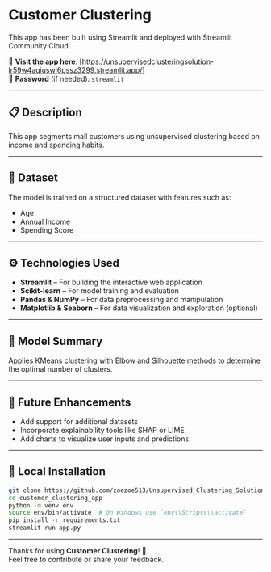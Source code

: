 # Customer Clustering

This app has been built using Streamlit and deployed with Streamlit Community Cloud.

🔗 **Visit the app here**: [https://unsupervisedclusteringsolution-lr59w4aqiuswl6pssz3299.streamlit.app/]  
🔐 **Password** (if needed): `streamlit`

---

## 📋 Description

This app segments mall customers using unsupervised clustering based on income and spending habits.

---

## 📁 Dataset

The model is trained on a structured dataset with features such as:
- Age
- Annual Income
- Spending Score

---

## ⚙️ Technologies Used

- **Streamlit** – For building the interactive web application  
- **Scikit-learn** – For model training and evaluation  
- **Pandas & NumPy** – For data preprocessing and manipulation  
- **Matplotlib & Seaborn** – For data visualization and exploration (optional)

---

## 🤖 Model Summary

Applies KMeans clustering with Elbow and Silhouette methods to determine the optimal number of clusters.

---

## 🚀 Future Enhancements

- Add support for additional datasets  
- Incorporate explainability tools like SHAP or LIME  
- Add charts to visualize user inputs and predictions

---

## 🧪 Local Installation

```bash
git clone https://github.com/zoezoe513/Unsupervised_Clustering_Solution
cd customer_clustering_app
python -m venv env
source env/bin/activate  # On Windows use `env\\Scripts\\activate`
pip install -r requirements.txt
streamlit run app.py
```

---

Thanks for using **Customer Clustering**! 🙌  
Feel free to contribute or share your feedback.
